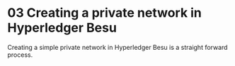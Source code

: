 # 03 Creating a private network in Hyperledger Besu

Creating a simple private network in Hyperledger Besu is a straight forward process.